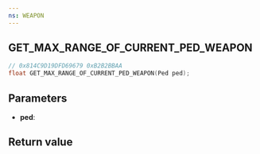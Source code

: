```yaml
---
ns: WEAPON
---
```

## GET_MAX_RANGE_OF_CURRENT_PED_WEAPON

```c
// 0x814C9D19DFD69679 0xB2B2BBAA
float GET_MAX_RANGE_OF_CURRENT_PED_WEAPON(Ped ped);
```


## Parameters
* **ped**: 

## Return value
